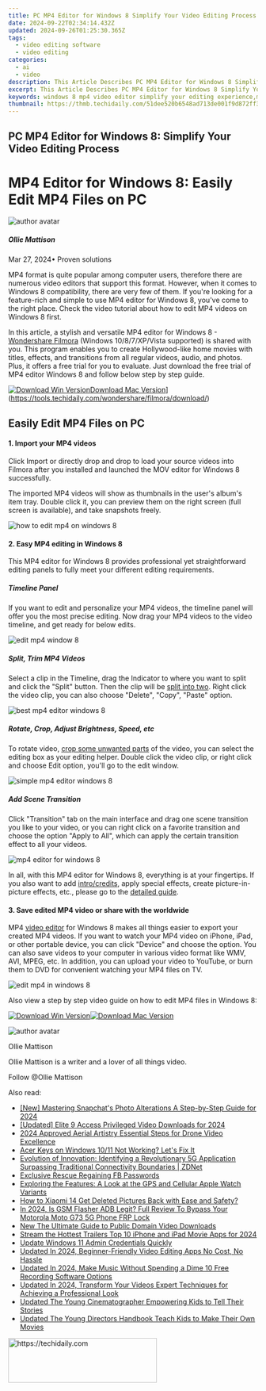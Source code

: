 ```yaml
---
title: PC MP4 Editor for Windows 8 Simplify Your Video Editing Process
date: 2024-09-22T02:34:14.432Z
updated: 2024-09-26T01:25:30.365Z
tags: 
  - video editing software
  - video editing
categories: 
  - ai
  - video
description: This Article Describes PC MP4 Editor for Windows 8 Simplify Your Video Editing Process
excerpt: This Article Describes PC MP4 Editor for Windows 8 Simplify Your Video Editing Process
keywords: windows 8 mp4 video editor simplify your editing experience,mp4 video editor for pc seamless editing on windows 8,best flv video editor for windows 8 simplify your editing process,mavericks mp4 video editor simplify your editing process,pc mp4 editor for windows 8 simplify your video editing process,windows 8 flv video editor simplify your video editing process,windows 8 flv video editor simplify your editing process
thumbnail: https://thmb.techidaily.com/51dee520b6548ad713de001f9d872ff359ce7157fc9657d20a61cd8374fcc9ae.jpg
---
```


## PC MP4 Editor for Windows 8: Simplify Your Video Editing Process

# MP4 Editor for Windows 8: Easily Edit MP4 Files on PC

![author avatar](https://images.wondershare.com/filmora/article-images/ollie-mattison.jpg)

##### Ollie Mattison

 Mar 27, 2024• Proven solutions

MP4 format is quite popular among computer users, therefore there are numerous video editors that support this format. However, when it comes to Windows 8 compatibility, there are very few of them. If you're looking for a feature-rich and simple to use MP4 editor for Windows 8, you've come to the right place. Check the video tutorial about how to edit MP4 videos on Windows 8 first.

In this article, a stylish and versatile MP4 editor for Windows 8 - [Wondershare Filmora](https://tools.techidaily.com/wondershare/filmora/download/) (Windows 10/8/7/XP/Vista supported) is shared with you. This program enables you to create Hollywood-like home movies with titles, effects, and transitions from all regular videos, audio, and photos. Plus, it offers a free trial for you to evaluate. Just download the free trial of MP4 editor Windows 8 and follow below step by step guide.

[![Download Win Version](https://images.wondershare.com/filmora/guide/download-btn-win.jpg)](https://tools.techidaily.com/wondershare/filmora/download/)[Download Mac Version](https://images.wondershare.com/filmora/guide/download-btn-mac.jpg)](https://tools.techidaily.com/wondershare/filmora/download/)

## Easily Edit MP4 Files on PC

#### 1\.  Import your MP4 videos

Click Import or directly drop and drop to load your source videos into Filmora after you installed and launched the MOV editor for Windows 8 successfully.

The imported MP4 videos will show as thumbnails in the user's album's item tray. Double click it, you can preview them on the right screen (full screen is available), and take snapshots freely.

![how to edit mp4 on windows 8](https://images.wondershare.com/filmora/article-images/import-source-image2.jpg)

#### 2\.  Easy MP4 editing in Windows 8

This MP4 editor for Windows 8 provides professional yet straightforward editing panels to fully meet your different editing requirements.

##### Timeline Panel

If you want to edit and personalize your MP4 videos, the timeline panel will offer you the most precise editing. Now drag your MP4 videos to the video timeline, and get ready for below edits.

![edit mp4 window 8](https://images.wondershare.com/filmora/article-images/change-video-speed-with-toolbar.jpg)

##### Split, Trim MP4 Videos

Select a clip in the Timeline, drag the Indicator to where you want to split and click the "Split" button. Then the clip will be [split into two](https://tools.techidaily.com/wondershare/filmora/download/). Right click the video clip, you can also choose "Delete", "Copy", "Paste" option.

![best mp4 editor windows 8](https://images.wondershare.com/images/multimedia/video-editor/video-editor-split-trim.jpg)

##### Rotate, Crop, Adjust Brightness, Speed, etc

To rotate video, [crop some unwanted parts](https://tools.techidaily.com/wondershare/filmora/download/) of the video, you can select the editing box as your editing helper. Double click the video clip, or right click and choose Edit option, you'll go to the edit window.

![simple mp4 editor windows 8](https://images.wondershare.com/images/multimedia/video-editor/video-editor-video-audio-editing.jpg)

##### Add Scene Transition

Click "Transition" tab on the main interface and drag one scene transition you like to your video, or you can right click on a favorite transition and choose the option "Apply to All", which can apply the certain transition effect to all your videos.

![mp4 editor for windows 8](https://images.wondershare.com/images/multimedia/video-editor/video-editor-transition.jpg)

In all, with this MP4 editor for Windows 8, everything is at your fingertips. If you also want to add [intro/credits](https://tools.techidaily.com/wondershare/filmora/download/), apply special effects, create picture-in-picture effects, etc., please go to the [detailed guide](https://tools.techidaily.com/wondershare/filmora/download/).

#### 3\.  Save edited MP4 video or share with the worldwide

MP4 [video editor](https://tools.techidaily.com/wondershare/filmora/download/) for Windows 8 makes all things easier to export your created MP4 videos. If you want to watch your MP4 video on iPhone, iPad, or other portable device, you can click "Device" and choose the option. You can also save videos to your computer in various video format like WMV, AVI, MPEG, etc. In addition, you can upload your video to YouTube, or burn them to DVD for convenient watching your MP4 files on TV.

![edit mp4 in windows 8](https://images.wondershare.com/filmora/article-images/filmora9-export-panel.jpg)

Also view a step by step video guide on how to edit MP4 files in Windows 8:

[![Download Win Version](https://images.wondershare.com/filmora/guide/download-btn-win.jpg)](https://tools.techidaily.com/wondershare/filmora/download/)[![Download Mac Version](https://images.wondershare.com/filmora/guide/download-btn-mac.jpg)](https://tools.techidaily.com/wondershare/filmora/download/)

![author avatar](https://images.wondershare.com/filmora/article-images/ollie-mattison.jpg)

Ollie Mattison

Ollie Mattison is a writer and a lover of all things video.

Follow @Ollie Mattison

<ins class="adsbygoogle"
      style="display:block"
      data-ad-client="ca-pub-7571918770474297"
      data-ad-slot="8358498916"
      data-ad-format="auto"
      data-full-width-responsive="true"></ins>

<span class="atpl-alsoreadstyle">Also read:</span>
<div><ul>
<li><a href="https://snapchat-videos.techidaily.com/new-mastering-snapchats-photo-alterations-a-step-by-step-guide-for-2024/"><u>[New] Mastering Snapchat's Photo Alterations A Step-by-Step Guide for 2024</u></a></li>
<li><a href="https://facebook-video-recording.techidaily.com/updated-elite-9-access-privileged-video-downloads-for-2024/"><u>[Updated] Elite 9 Access Privileged Video Downloads for 2024</u></a></li>
<li><a href="https://extra-tips.techidaily.com/2024-approved-aerial-artistry-essential-steps-for-drone-video-excellence/"><u>2024 Approved Aerial Artistry Essential Steps for Drone Video Excellence</u></a></li>
<li><a href="https://common-error.techidaily.com/1723209027604-acer-keys-on-windows-1011-not-working-lets-fix-it/"><u>Acer Keys on Windows 10/11 Not Working? Let's Fix It</u></a></li>
<li><a href="https://app-tips.techidaily.com/evolution-of-innovation-identifying-a-revolutionary-5g-application-surpassing-traditional-connectivity-boundaries-zdnet/"><u>Evolution of Innovation: Identifying a Revolutionary 5G Application Surpassing Traditional Connectivity Boundaries | ZDNet</u></a></li>
<li><a href="https://facebook-video-content.techidaily.com/exclusive-rescue-regaining-fb-passwords/"><u>Exclusive Rescue Regaining FB Passwords</u></a></li>
<li><a href="https://ai-driven-video-production.techidaily.com/exploring-the-features-a-look-at-the-gps-and-cellular-apple-watch-variants/"><u>Exploring the Features: A Look at the GPS and Cellular Apple Watch Variants</u></a></li>
<li><a href="https://review-topics.techidaily.com/how-to-xiaomi-14-get-deleted-pictures-back-with-ease-and-safety-by-fonelab-android-recover-pictures/"><u>How to Xiaomi 14 Get Deleted Pictures Back with Ease and Safety?</u></a></li>
<li><a href="https://android-frp.techidaily.com/in-2024-is-gsm-flasher-adb-legit-full-review-to-bypass-your-motorola-moto-g73-5g-phone-frp-lock-by-drfone-android/"><u>In 2024, Is GSM Flasher ADB Legit? Full Review To Bypass Your Motorola Moto G73 5G Phone FRP Lock</u></a></li>
<li><a href="https://ai-driven-video-production.techidaily.com/new-the-ultimate-guide-to-public-domain-video-downloads/"><u>New The Ultimate Guide to Public Domain Video Downloads</u></a></li>
<li><a href="https://ai-driven-video-production.techidaily.com/stream-the-hottest-trailers-top-10-iphone-and-ipad-movie-apps-for-2024/"><u>Stream the Hottest Trailers Top 10 iPhone and iPad Movie Apps for 2024</u></a></li>
<li><a href="https://win11-tips.techidaily.com/update-windows-11-admin-credentials-quickly/"><u>Update Windows 11 Admin Credentials Quickly</u></a></li>
<li><a href="https://ai-driven-video-production.techidaily.com/updated-in-2024-beginner-friendly-video-editing-apps-no-cost-no-hassle/"><u>Updated In 2024, Beginner-Friendly Video Editing Apps No Cost, No Hassle</u></a></li>
<li><a href="https://ai-driven-video-production.techidaily.com/updated-in-2024-make-music-without-spending-a-dime-10-free-recording-software-options/"><u>Updated In 2024, Make Music Without Spending a Dime 10 Free Recording Software Options</u></a></li>
<li><a href="https://ai-driven-video-production.techidaily.com/updated-in-2024-transform-your-videos-expert-techniques-for-achieving-a-professional-look/"><u>Updated In 2024, Transform Your Videos Expert Techniques for Achieving a Professional Look</u></a></li>
<li><a href="https://ai-driven-video-production.techidaily.com/updated-the-young-cinematographer-empowering-kids-to-tell-their-stories/"><u>Updated The Young Cinematographer Empowering Kids to Tell Their Stories</u></a></li>
<li><a href="https://ai-driven-video-production.techidaily.com/updated-the-young-directors-handbook-teach-kids-to-make-their-own-movies/"><u>Updated The Young Directors Handbook Teach Kids to Make Their Own Movies</u></a></li>
</ul></div>

<!-- affiliate ads begin -->
<a href="https://aligracehair.sjv.io/c/5597632/2047406/19272" target="_top" id="2047406">
  <img src="//a.impactradius-go.com/display-ad/19272-2047406" border="0" alt="https://techidaily.com" width="300" height="90"/>
</a>
<img height="0" width="0" src="https://aligracehair.sjv.io/i/5597632/2047406/19272" style="position:absolute;visibility:hidden;" border="0" />
<!-- affiliate ads end -->

